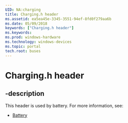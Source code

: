 ```yaml
---
UID: NA:charging
title: Charging.h header
ms.assetid: ea5ea45e-3345-3551-94ef-8fd0f279aa6b
ms.date: 05/09/2018
keywords: ["Charging.h header"]
ms.keywords: 
ms.prod: windows-hardware
ms.technology: windows-devices
ms.topic: portal
tech.root: buses
---
```


# Charging.h header


## -description


This header is used by battery. For more information, see:

- [Battery](../_battery/index.md)

